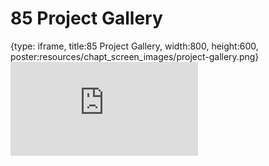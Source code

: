 # 85 Project Gallery
 
{type: iframe, title:85 Project Gallery, width:800, height:600, poster:resources/chapt_screen_images/project-gallery.png}
![](https://datatrail-jhu.github.io/DataTrail/no_toc/project-gallery.html)
 

 
